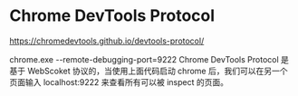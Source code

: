 # Chrome DevTools Protocol
https://chromedevtools.github.io/devtools-protocol/

chrome.exe --remote-debugging-port=9222
Chrome DevTools Protocol 是基于 WebScoket 协议的，当使用上面代码启动 chrome 后，我们可以在另一个页面输入 localhost:9222 来查看所有可以被 inspect 的页面。